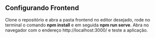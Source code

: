 ## Configurando Frontend

Clone o repositório e abra a pasta frontend no editor desejado, rode no terminal o comando <b>npm install</b> e em seguida <b>npm run serve</b>. Abra no navegador com o endereço http://localhost:3000/ e teste a aplicação. 


